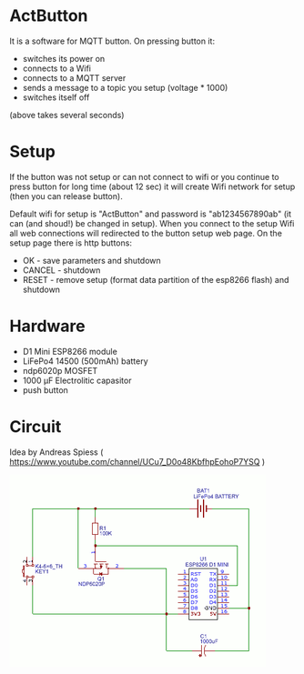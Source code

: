 # ActButton

It is a software for MQTT button.
On pressing button it:
* switches its power on
* connects to a Wifi
* connects to a MQTT server
* sends a message to a topic you setup (voltage * 1000)
* switches itself off

(above takes several seconds)

# Setup

If the button was not setup or can not connect to wifi or you continue to
press button for long time (about 12 sec) it will create Wifi network for
setup (then you can release button).

Default wifi for setup is "ActButton" and password is "ab1234567890ab" (it
can (and shoud!) be changed in setup). When you connect to the setup Wifi all web
connections will redirected to the button setup web page.
On the setup page there is http buttons:
* OK - save parameters and shutdown
* CANCEL - shutdown
* RESET - remove setup (format data partition of the esp8266 flash) and shutdown

# Hardware

* D1 Mini ESP8266 module
* LiFePo4 14500 (500mAh) battery
* ndp6020p MOSFET
* 1000 µF Electrolitic capasitor
* push button

# Circuit

Idea by Andreas Spiess ( https://www.youtube.com/channel/UCu7_D0o48KbfhpEohoP7YSQ )

![ActButton Schematic](Schematic_ActButton.png)
